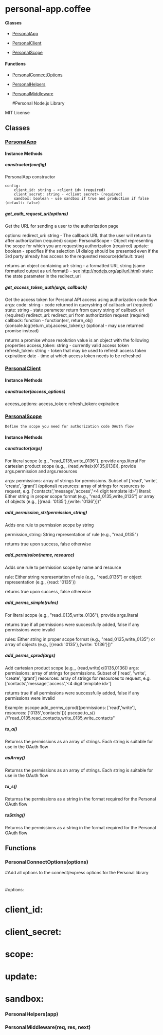 # personal-app.coffee

#### Classes
  
* [PersonalApp](#PersonalApp)
  
* [PersonalClient](#PersonalClient)
  
* [PersonalScope](#PersonalScope)
  


#### Functions
  
* [PersonalConnectOptions](#PersonalConnectOptions)
  
* [PersonalHelpers](#PersonalHelpers)
  
* [PersonalMiddleware](#PersonalMiddleware)
  



  #Personal Node.js Library

MIT License




## Classes
  
### <a name="PersonalApp">[PersonalApp](PersonalApp)</a>
    
    
    
    
#### Instance Methods          
      
##### <a name="constructor">constructor(config)</a>
PersonalApp constructor

    config:
        client_id: string - <client id> (required)
        client_secret: string - <client secret> (required)
        sandbox: boolean - use sandbox if true and production if false (default: false)

      
##### <a name="get_auth_request_url">get\_auth\_request\_url(options)</a>
Get the URL for sending a user to the authorization page

options:
    redirect_uri: string - The callback URL that the user will return to after authorization (required)
    scope: PersonalScope - Object representing the scope for which you are requesting authorization (required)
    update: boolean - specifies if the selection UI dialog should be presented even if the 3rd party already has access to the requested resource(default: true)

returns an object containing
    url: string - a formatted URL string (same formatted output as url.format() - see http://nodejs.org/api/url.html) 
    state: the state parameter in the redirect_uri

      
##### <a name="get_access_token_auth">get\_access\_token\_auth(args, callback)</a>
Get the access token for Personal API access using authorization code flow
args:
    code: string - code returned in querystring of callback url (required)
    state: string - state parameter return from query string of callback url (required)
    redirect_uri: redirect_uri from authorization request (required)
callback: function - function(err, return_obj){console.log(return_obj.access_token);} (optional - may use returned promise instead)

returns a promise whose resolution value is an object with the following properties
    access_token: string - currently valid access token
    refresh_token: string - token that may be used to refresh access token
    expiration: date - time at which access token needs to be refreshed

      
    
    
  
### <a name="PersonalClient">[PersonalClient](PersonalClient)</a>
    
    
    
    
#### Instance Methods          
      
##### <a name="constructor">constructor(access_options)</a>
access_options:
    access_token:
    refresh_token:
    expiration: 

      
    
    
  
### <a name="PersonalScope">[PersonalScope](PersonalScope)</a>
    
    Define the scope you need for authorization code OAuth flow

    
    
#### Instance Methods          
      
##### <a name="constructor">constructor(args)</a>
For literal scope (e.g., "read_0135,write_0136"), provide args.literal
For cartesian product scope (e.g.,, (read,write)x(0135,0136)), provide args.permission and args.resources

args:
    permissions: array of strings for permissions. Subset of ['read', 'write', 'create', 'grant'] (optional)
    resources: array of strings for resources to request, e.g. ['contacts','message','access','<4 digit template id>']
    literal: Either string in proper scope format (e.g., "read_0135,write_0135") or array of objects (e.g., [{read: '0135'},{write: '0136'}])"

      
##### <a name="add_permission_str">add\_permission\_str(permission_string)</a>
Adds one rule to permission scope by string

permission_string: String representation of rule (e.g., "read_0135")

returns true upon success, false otherwise

      
##### <a name="add_permission">add\_permission(name, resource)</a>
Adds one rule to permission scope by name and resource

rule: Either string representation of rule (e.g., "read_0135") or object representation (e.g., {read: '0135'})

returns true upon success, false otherwise

      
##### <a name="add_perms_simple">add\_perms\_simple(rules)</a>
For literal scope (e.g., "read_0135,write_0136"), provide args.literal

returns true if all permissions were successfully added, false if any permissions were invalid

rules: Either string in proper scope format (e.g., "read_0135,write_0135") or array of objects (e.g., [{read: '0135'},{write: '0136'}])"

      
##### <a name="add_perms_cprod">add\_perms\_cprod(args)</a>
Add cartesian product scope (e.g.,, (read,write)x(0135,0136))
args:
    permissions: array of strings for permissions. Subset of ['read', 'write', 'create', 'grant']
    resources: array of strings for resources to request, e.g. ['contacts','message','access','<4 digit template id>']

returns true if all permissions were successfully added, false if any permissions were invalid

Example:
    pscope.add_perms_cprod({permissions: ['read','write'], resources: ['0135','contacts']})
    pscope.to_s() //"read_0135,read_contacts,write_0135,write_contacts"

      
##### <a name="to_a">to\_a()</a>
Returnss the permissions as an array of strings.  Each string is suitable for use in the OAuth flow

      
##### <a name="asArray">asArray()</a>
Returnss the permissions as an array of strings.  Each string is suitable for use in the OAuth flow

      
##### <a name="to_s">to\_s()</a>
Returnss the permissions as a string in the format required for the Personal OAuth flow

      
##### <a name="toString">toString()</a>
Returnss the permissions as a string in the format required for the Personal OAuth flow

      
    
    
  



## Functions
  
### <a name="PersonalConnectOptions">PersonalConnectOptions(options)</a>
#Add all options to the connect/express options for the Personal library
#
#options:
#   client_id:
#   client_secret:
#   scope:
#   update: 
#   sandbox:

  
### <a name="PersonalHelpers">PersonalHelpers(app)</a>

  
### <a name="PersonalMiddleware">PersonalMiddleware(req, res, next)</a>

  

